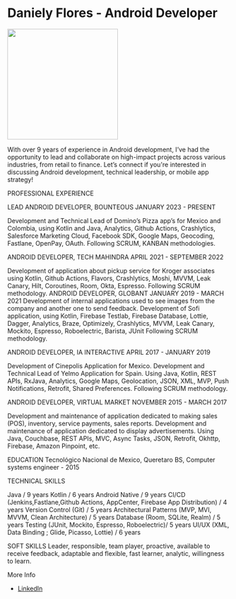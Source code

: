 # Daniely Flores - Android Developer

<img src="[https://github.com/danflizz/Daniely-resume/images/profile.jpg](https://github.com/danflizz/Daniely-resume/blob/main/images/profile.JPG)" width="250">

With over 9 years of experience in Android development, I’ve had the opportunity to lead and collaborate on high-impact projects across various industries, from retail to finance.
Let’s connect if you're interested in discussing Android development, technical leadership, or mobile app strategy!


PROFESSIONAL EXPERIENCE 

LEAD ANDROID DEVELOPER, BOUNTEOUS
JANUARY 2023 - PRESENT

Development and Technical Lead of Domino’s Pizza app’s for Mexico and Colombia, using Kotlin and Java, Analytics, Github Actions, Crashlytics, Salesforce Marketing Cloud, Facebook SDK, Google Maps, Geocoding, Fastlane, OpenPay, OAuth.
Following SCRUM, KANBAN methodologies.

ANDROID DEVELOPER, TECH MAHINDRA 
APRIL 2021 - SEPTEMBER 2022

Development of application about pickup service for Kroger associates using Kotlin, Github Actions, Flavors, Crashlytics, Moshi, MVVM, Leak Canary, Hilt, Coroutines, Room, Okta, Espresso.
Following SCRUM methodology.
ANDROID DEVELOPER, GLOBANT JANUARY 2019 - MARCH 2021
Development of internal applications used to see images from the company and another one to send feedback.
Development of Sofi application, using Kotlin, Firebase Testlab, Firebase Database, Lottie, Dagger, Analytics, Braze, Optimizely, Crashlytics, MVVM, Leak Canary, Mockito, Espresso, Roboelectric, Barista, JUnit
Following SCRUM methodology.

ANDROID DEVELOPER, IA INTERACTIVE 
APRIL 2017 - JANUARY 2019

Development of Cinepolis Application for Mexico.
Development and Technical Lead of Yelmo Application for Spain.
Using Java, Kotlin, REST APIs, RxJava, Analytics, Google Maps, Geolocation, JSON, XML, MVP, Push Notifications, Retrofit, Shared Preferences.
Following SCRUM methodology.

ANDROID DEVELOPER, VIRTUAL MARKET 
NOVEMBER 2015 - MARCH 2017

Development and maintenance of application dedicated to making sales (POS), inventory, service payments, sales reports.
Development and maintenance of application dedicated to display advertisements.
Using Java, Couchbase, REST APIs, MVC, Async Tasks, JSON, Retrofit, Okhttp, Firebase, Amazon Pinpoint, etc.

EDUCATION
Tecnológico Nacional de Mexico, Queretaro BS, Computer systems engineer - 2015

TECHNICAL SKILLS

Java / 9 years
Kotlin / 6 years
Android Native / 9 years
CI/CD (Jenkins,Fastlane,Github Actions, AppCenter, Firebase App Distribution) / 4 years
Version Control (Git) / 5 years
Architectural Patterns (MVP, MVI, MVVM, Clean Architecture) / 5 years
Database (Room, SQLite, Realm) / 5 years
Testing (JUnit, Mockito, Espresso, Roboelectric)/ 5 years
UI/UX (XML, Data Binding ; Glide, Picasso, Lottie) / 6 years


SOFT SKILLS
Leader, responsible, team player, proactive, available to receive feedback, adaptable and flexible, fast learner, analytic, willingness to learn.

More Info 
- [LinkedIn](https://www.linkedin.com/in/daniely-flores/)

